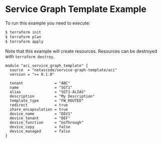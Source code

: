 <!-- BEGIN_TF_DOCS -->
# Service Graph Template Example

To run this example you need to execute:

```bash
$ terraform init
$ terraform plan
$ terraform apply
```

Note that this example will create resources. Resources can be destroyed with `terraform destroy`.

```hcl
module "aci_service_graph_template" {
  source  = "netascode/service-graph-template/aci"
  version = ">= 0.1.0"

  tenant              = "ABC"
  name                = "SGT1"
  alias               = "SGT1-ALIAS"
  description         = "My Description"
  template_type       = "FW_ROUTED"
  redirect            = true
  share_encapsulation = true
  device_name         = "DEV1"
  device_tenant       = "DEF"
  device_function     = "GoThrough"
  device_copy         = false
  device_managed      = false
}
```
<!-- END_TF_DOCS -->